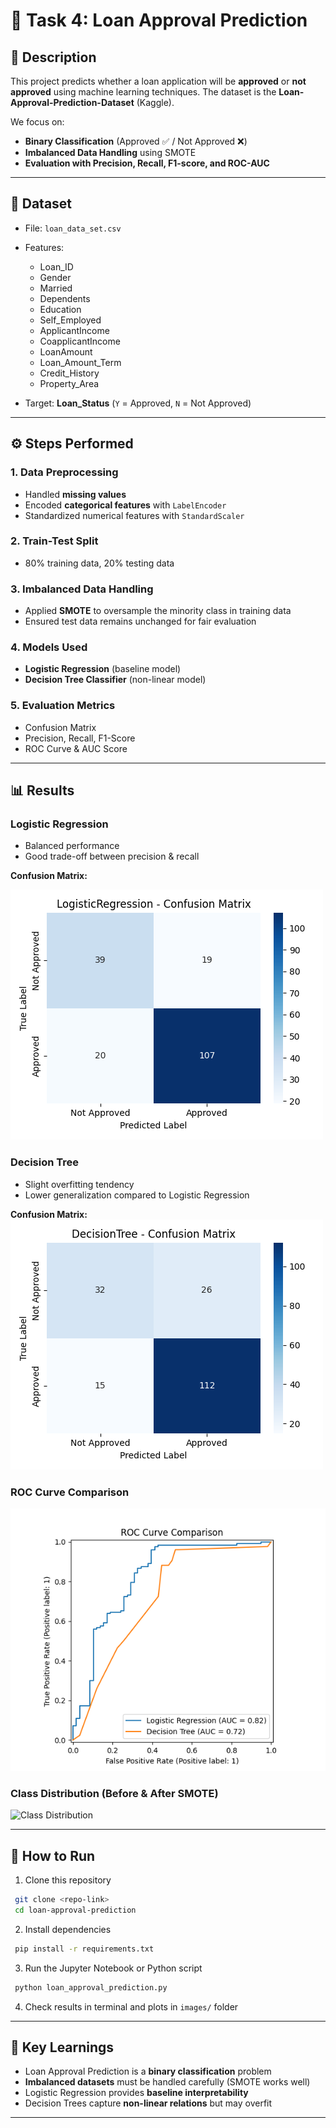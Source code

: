 # 📌 Task 4: Loan Approval Prediction

## 📖 Description

This project predicts whether a loan application will be **approved** or **not approved** using machine learning techniques. The dataset is the **Loan-Approval-Prediction-Dataset** (Kaggle).

We focus on:

* **Binary Classification** (Approved ✅ / Not Approved ❌)
* **Imbalanced Data Handling** using SMOTE
* **Evaluation with Precision, Recall, F1-score, and ROC-AUC**

---

## 📂 Dataset

* File: `loan_data_set.csv`
* Features:

  * Loan\_ID
  * Gender
  * Married
  * Dependents
  * Education
  * Self\_Employed
  * ApplicantIncome
  * CoapplicantIncome
  * LoanAmount
  * Loan\_Amount\_Term
  * Credit\_History
  * Property\_Area
* Target: **Loan\_Status** (`Y` = Approved, `N` = Not Approved)

---

## ⚙️ Steps Performed

### 1. Data Preprocessing

* Handled **missing values**
* Encoded **categorical features** with `LabelEncoder`
* Standardized numerical features with `StandardScaler`

### 2. Train-Test Split

* 80% training data, 20% testing data

### 3. Imbalanced Data Handling

* Applied **SMOTE** to oversample the minority class in training data
* Ensured test data remains unchanged for fair evaluation

### 4. Models Used

* **Logistic Regression** (baseline model)
* **Decision Tree Classifier** (non-linear model)

### 5. Evaluation Metrics

* Confusion Matrix
* Precision, Recall, F1-Score
* ROC Curve & AUC Score

---

## 📊 Results

### Logistic Regression

* Balanced performance
* Good trade-off between precision & recall

**Confusion Matrix:**

![Logistic Regression Confusion Matrix](images/LogisticRegression_confusion_matrix.png)

### Decision Tree

* Slight overfitting tendency
* Lower generalization compared to Logistic Regression

**Confusion Matrix:**
![Decision Tree Confusion Matrix](images/DecisionTree_confusion_matrix.png)

### ROC Curve Comparison

![ROC Curve Comparison](images/ROC_Curve_Comparison.png)

### Class Distribution (Before & After SMOTE)

![Class Distribution](images/Class_Distribution_SMOTE.png)

---

## 🚀 How to Run

1. Clone this repository

```bash
 git clone <repo-link>
 cd loan-approval-prediction
```

2. Install dependencies

```bash
 pip install -r requirements.txt
```

3. Run the Jupyter Notebook or Python script

```bash
 python loan_approval_prediction.py
```

4. Check results in terminal and plots in `images/` folder

---

## 📌 Key Learnings

* Loan Approval Prediction is a **binary classification** problem
* **Imbalanced datasets** must be handled carefully (SMOTE works well)
* Logistic Regression provides **baseline interpretability**
* Decision Trees capture **non-linear relations** but may overfit

---


